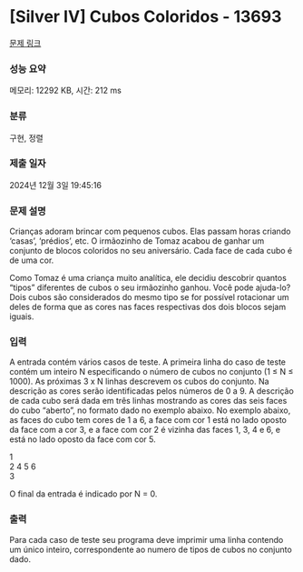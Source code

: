 # [Silver IV] Cubos Coloridos - 13693 

[문제 링크](https://www.acmicpc.net/problem/13693) 

### 성능 요약

메모리: 12292 KB, 시간: 212 ms

### 분류

구현, 정렬

### 제출 일자

2024년 12월 3일 19:45:16

### 문제 설명

<p>Crianças adoram brincar com pequenos cubos. Elas passam horas criando ‘casas’, ‘prédios’, etc. O irmãozinho de Tomaz acabou de ganhar um conjunto de blocos coloridos no seu aniversário. Cada face de cada cubo é de uma cor.</p>

<p>Como Tomaz é uma criança muito analítica, ele decidiu descobrir quantos “tipos” diferentes de cubos o seu irmãozinho ganhou. Você pode ajuda-lo? Dois cubos são considerados do mesmo tipo se for possível rotacionar um deles de forma que as cores nas faces respectivas dos dois blocos sejam iguais.</p>

### 입력 

 <p>A entrada contém vários casos de teste. A primeira linha do caso de teste contém um inteiro N especificando o número de cubos no conjunto (1 ≤ N ≤ 1000). As próximas 3 x N linhas descrevem os cubos do conjunto. Na descrição as cores serão identificadas pelos números de 0 a 9. A descrição de cada cubo será dada em três linhas mostrando as cores das seis faces do cubo “aberto”, no formato dado no exemplo abaixo. No exemplo abaixo, as faces do cubo tem cores de 1 a 6, a face com cor 1 está no lado oposto da face com a cor 3, e a face com cor 2 é vizinha das faces 1, 3, 4 e 6, e está no lado oposto da face com cor 5.</p>

<p>1<br>
2 4 5 6<br>
3</p>

<p>O final da entrada é indicado por N = 0.</p>

### 출력 

 <p>Para cada caso de teste seu programa deve imprimir uma linha contendo um único inteiro, correspondente ao numero de tipos de cubos no conjunto dado.</p>


